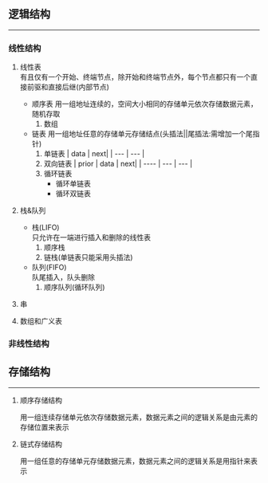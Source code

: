 ## **逻辑结构**
---
### **线性结构**
1. 线性表  
   有且仅有一个开始、终端节点，除开始和终端节点外，每个节点都只有一个直接前驱和直接后继(内部节点)
   * 顺序表
     用一组地址连续的，空间大小相同的存储单元依次存储数据元素，随机存取
     1. 数组
   * 链表
     用一组地址任意的存储单元存储结点(头插法||尾插法:需增加一个尾指针) 
     1. 单链表
        | data | next|
        | ---  | --- |
     2. 双向链表
        | prior | data | next|
        | ----   | ---  | --- |
     3. 循环链表
        * 循环单链表
        * 循环双链表
         
2. 栈&队列
   * 栈(LIFO)  
     只允许在一端进行插入和删除的线性表
     1. 顺序栈
     2. 链栈(单链表只能采用头插法)
   * 队列(FIFO)  
     队尾插入，队头删除
     1. 顺序队列(循环队列)
     
  
3. 串

4. 数组和广义表

### **非线性结构**


## **存储结构**
---

1. 顺序存储结构
   
   用一组连续存储单元依次存储数据元素，数据元素之间的逻辑关系是由元素的存储位置来表示

2. 链式存储结构
   
   用一组任意的存储单元存储数据元素，数据元素之间的逻辑关系是用指针来表示

